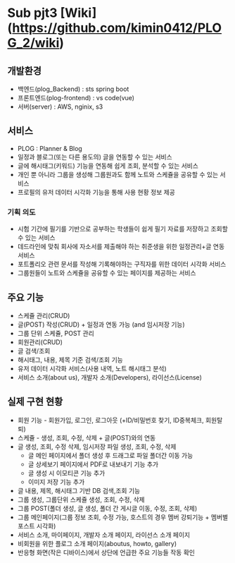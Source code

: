 ﻿# Sub pjt3   [Wiki] (https://github.com/kimin0412/PLOG_2/wiki)

## 개발환경
- 백엔드(plog_Backend) : sts spring boot
- 프론트엔드(plog-frontend) : vs code(vue)
- 서버(server) : AWS, nginix, s3

## 서비스
- PLOG : Planner & Blog
- 일정과 블로그(또는 다른 용도의) 글을 연동할 수 있는 서비스
- 글에 해시태그(키워드) 기능을 연동해 쉽게 조회, 분석할 수 있는 서비스
- 개인 뿐 아니라 그룹을 생성해 그룹원과도 함께 노트와 스케쥴을 공유할 수 있는 서비스
- 프로필의 유저 데이터 시각화 기능을 통해 사용 현황 정보 제공

### 기획 의도
- 시험 기간에 필기를 기반으로 공부하는 학생들이 쉽게 필기 자료를 저장하고 조회할 수 있는 서비스
- 데드라인에 맞춰 회사에 자소서를 제출해야 하는 취준생을 위한 일정관리+글 연동 서비스
- 포트폴리오 관련 문서를 작성해 기록해야하는 구직자를 위한 데이터 시각화 서비스
- 그룹원들이 노트와 스케쥴을 공유할 수 있는 페이지를 제공하는 서비스

## 주요 기능
- 스케쥴 관리(CRUD)
- 글(POST) 작성(CRUD) + 일정과 연동 가능 (and 임시저장 기능)
- 그룹 단위 스케쥴, POST 관리
- 회원관리(CRUD)
- 글 검색/조회
- 해시태그, 내용, 제목 기준 검색/조회 기능
- 유저 데이터 시각화 서비스(사용 내역, 노트 해시태그 분석)
- 서비스 소개(about us), 개발자 소개(Developers), 라이선스(License)

## 실제 구현 현황
- 회원 기능 - 회원가입, 로그인, 로그아웃 (+ID/비밀번호 찾기, ID중복체크, 회원탈퇴)
- 스케쥴 - 생성, 조회, 수정, 삭제 + 글(POST)와의 연동
- 글 생성, 조회, 수정 삭제, 임시저장 파일 생성, 조회, 수정, 삭제
  - 글 메인 페이지에서 폴더 생성 후 드래그로 파일 폴더간 이동 가능
  - 글 상세보기 페이지에서 PDF로 내보내기 기능 추가
  - 글 생성 시 이모티콘 기능 추가
  - 이미지 저장 기능 추가
- 글 내용, 제목, 해시태그 기반 DB 검색,조회 기능
- 그룹 생성, 그룹단위 스케쥴 생성, 조회, 수정, 삭제
- 그룹 POST(폴더 생성, 글 생성, 폴더 간 게시글 이동, 수정, 조회, 삭제)
- 그룹 메인페이지(그룹 정보 조회, 수정 가능, 호스트의 경우 멤버 강퇴기능 + 멤버별 포스트 시각화)
- 서비스 소개, 마이페이지, 개발자 소개 페이지, 라이선스 소개 페이지
- 비회원을 위한 플로그 소개 페이지(aboutus, howto, gallery)
- 반응형 화면(작은 디바이스)에서 상단에 언급한 주요 기능들 작동 확인
